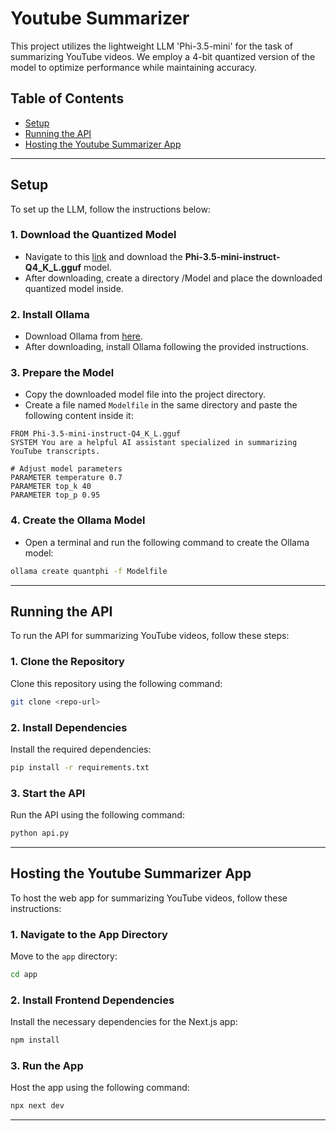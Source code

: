 # Youtube Summarizer

This project utilizes the lightweight LLM 'Phi-3.5-mini' for the task of summarizing YouTube videos. We employ a 4-bit quantized version of the model to optimize performance while maintaining accuracy.

## Table of Contents
- [Setup](#setup)
- [Running the API](#running-the-api)
- [Hosting the Youtube Summarizer App](#hosting-the-youtube-summarizer-app)

---

## Setup

To set up the LLM, follow the instructions below:

### 1. Download the Quantized Model

- Navigate to this [link](https://huggingface.co/bartowski/Phi-3.5-mini-instruct-GGUF/resolve/main/Phi-3.5-mini-instruct-Q4_K_L.gguf?download=true) and download the **Phi-3.5-mini-instruct-Q4_K_L.gguf** model.
- After downloading, create a directory /Model and place the downloaded quantized model inside.

### 2. Install Ollama

- Download Ollama from [here](https://ollama.com/).
- After downloading, install Ollama following the provided instructions.

### 3. Prepare the Model

- Copy the downloaded model file into the project directory.
- Create a file named `Modelfile` in the same directory and paste the following content inside it:

```text
FROM Phi-3.5-mini-instruct-Q4_K_L.gguf
SYSTEM You are a helpful AI assistant specialized in summarizing YouTube transcripts.

# Adjust model parameters
PARAMETER temperature 0.7
PARAMETER top_k 40
PARAMETER top_p 0.95
```

### 4. Create the Ollama Model

- Open a terminal and run the following command to create the Ollama model:

```bash
ollama create quantphi -f Modelfile
```

---

## Running the API

To run the API for summarizing YouTube videos, follow these steps:

### 1. Clone the Repository

Clone this repository using the following command:

```bash
git clone <repo-url>
```

### 2. Install Dependencies

Install the required dependencies:

```bash
pip install -r requirements.txt
```

### 3. Start the API

Run the API using the following command:

```bash
python api.py
```

---

## Hosting the Youtube Summarizer App

To host the web app for summarizing YouTube videos, follow these instructions:

### 1. Navigate to the App Directory

Move to the `app` directory:

```bash
cd app
```

### 2. Install Frontend Dependencies

Install the necessary dependencies for the Next.js app:

```bash
npm install
```

### 3. Run the App

Host the app using the following command:

```bash
npx next dev
```

---

